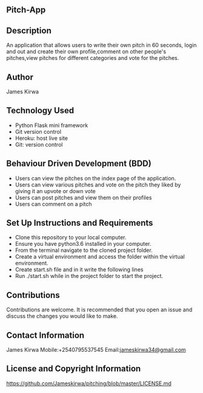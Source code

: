 ## Pitch-App

## Description

An application that allows users to write their own pitch in 60 seconds, login and out and create their own profile,comment on other people's pitches,view pitches for different categories and vote for the pitches.

## Author

James Kirwa

## Technology Used

- Python Flask mini framework
- Git version control
- Heroku: host live site
- Git: version control

## Behaviour Driven Development (BDD)

- Users can view the pitches on the index page of the application.
- Users can view various pitches  and vote on the pitch they liked by giving it an upvote or down vote
- Users can post pitches and view them on their profiles
- Users can comment on a pitch


## Set Up Instructions and Requirements

- Clone this repository to your local computer.
- Ensure you have python3.6 installed in your computer.
- From the terminal navigate to the cloned project folder.
- Create a virtual environment and access the folder within the virtual environment.
- Create start.sh file and in it write the following lines
- Run ./start.sh while in the project folder to start the project.

## Contributions

Contributions are welcome. It is recommended that you open an issue and discuss
the changes you would like to make.

## Contact Information

James Kirwa
Mobile:+2540795537545
Email:jameskirwa34@gmail.com

## License and Copyright Information

https://github.com/Jameskirwa/pitching/blob/master/LICENSE.md